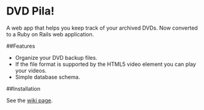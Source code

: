 DVD Pila!
=======

A web app that helps you keep track of your archived DVDs.  Now converted to a Ruby on Rails web application.

##Features
 * Organize your DVD backup files.
 * If the file format is supported by the HTML5 video element you can play your videos.
 * Simple database schema.

##Installation

See the [wiki page](https://github.com/asommer70/dvdpila/wiki/Installation).
